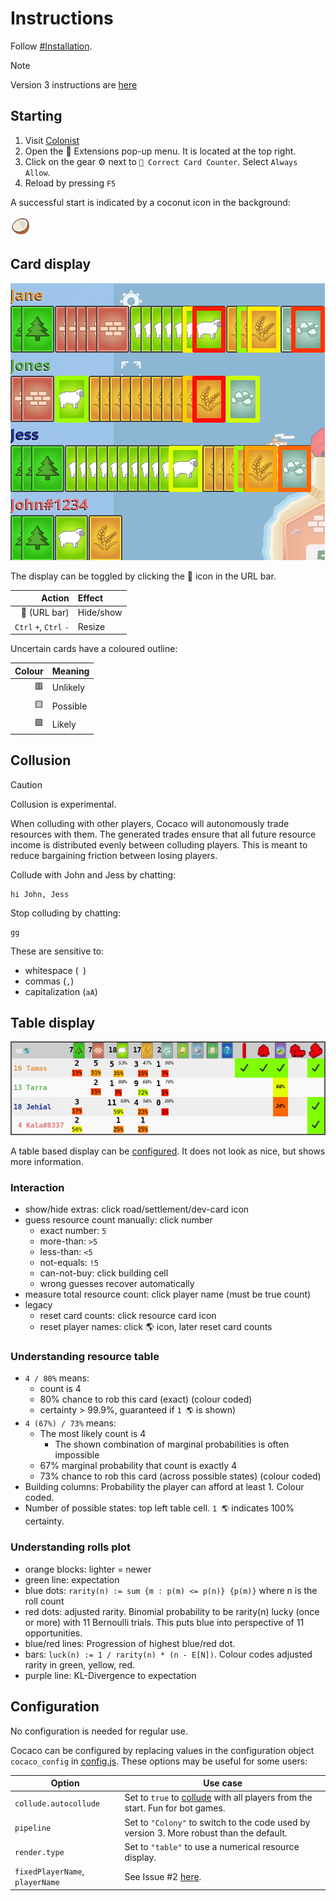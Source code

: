 # Instructions

Follow [#Installation](../README.md#installation).

> [!NOTE]
> Version 3 instructions are [here](https://github.com/Lolligerhans/cocaco/blob/v3.4.6/doc/usage.md)

## Starting

1. Visit [Colonist][Colonist]
1. Open the 🧩 Extensions pop-up menu. It is located at the top right.
1. Click on the gear  ⚙️  next to `🥥 Correct Card Counter`. Select `Always Allow`.
1. Reload by pressing `F5`

A successful start is indicated by a coconut icon in the background:

![Icon](/assets/coconut_32.png?raw=true)

## Card display

![Screenshot](/assets/screenshots/cards.png)

The display can be toggled by clicking the 🥥 icon in the URL bar.

| Action | Effect |
|-:|:-|
| 🥥 (URL bar) | Hide/show |
| `Ctrl` `+`, `Ctrl` `-` | Resize |

Uncertain cards have a coloured outline:

| Colour | Meaning  |
|-------:|:---------|
|     🟥 | Unlikely |
|     🟨 | Possible |
|     🟩 | Likely   |

## Collusion

> [!CAUTION]
> Collusion is experimental.

When colluding with other players, Cocaco will autonomously trade resources with
them. The generated trades ensure that all future resource income is distributed
evenly between colluding players. This is meant to reduce bargaining friction
between losing players.

Collude with John and Jess by chatting:

```text
hi John, Jess
```

Stop colluding by chatting:

```text
gg
```

These are sensitive to:

<!--markdownlint-disable MD038-->
- whitespace (` `)
- commas (`,`)
- capitalization (`aA`)

## Table display

![Screenshot](/assets/screenshots/table.png)

A table based display can be [configured](#configuration). It does not look as
nice, but shows more information.

### Interaction

- show/hide extras: click road/settlement/dev-card icon
- guess resource count manually: click number
  - exact number: `5`
  - more-than: `>5`
  - less-than: `<5`
  - not-equals: `!5`
  - can-not-buy: click building cell
  - wrong guesses recover automatically
- measure total resource count: click player name (must be true count)
- legacy
  - reset card counts: click resource card icon
  - reset player names: click 🌎 icon, later reset card counts

### Understanding resource table

- `4 / 80%` means:
  - count is 4
  - 80% chance to rob this card (exact) (colour coded)
  - certainty > 99.9%, guaranteed if `1 🌎` is shown)
- `4 (67%) / 73%` means:
  - The most likely count is 4
    - The shown combination of marginal probabilities is often impossible
  - 67% marginal probability that count is exactly 4
  - 73% chance to rob this card (across possible states) (colour coded)
- Building columns: Probability the player can afford at least 1. Colour coded.
- Number of possible states: top left table cell. `1 🌎` indicates 100% certainty.

### Understanding rolls plot

- orange blocks: lighter = newer
- green line: expectation
- blue dots: `rarity(n) := sum {m : p(m) <= p(n)} {p(m)}` where n is the roll count
- red dots: adjusted rarity. Binomial probability to be rarity(n) lucky (once or
more) with 11 Bernoulli trials. This puts blue into perspective of 11
opportunities.
- blue/red lines: Progression of highest blue/red dot.
- bars: `luck(n) := 1 / rarity(n) * (n - E[N])`. Colour codes adjusted rarity in
green, yellow, red.
- purple line: KL-Divergence to expectation

## Configuration

No configuration is needed for regular use.

Cocaco can be configured by replacing values in the configuration object
`cocaco_config` in [config.js](../javascript/config.js). These options may be
useful for some users:

<!--markdownlint-disable MD013-->
| Option | Use case |
|-|-|
| `collude.autocollude` | Set to `true` to [collude](instructions.md#collusion) with all players from the start. Fun for bot games. |
| `pipeline` | Set to `"Colony"` to switch to the code used by version 3. More robust than the default. |
| `render.type` | Set to `"table"` to use a numerical resource display. |
| `fixedPlayerName`, `playerName` | See Issue #2 [here](https://github.com/Lolligerhans/cocaco/issues/2). |

<!--
 !  ╭─────────────────────────────────────────────────────────────────────────╮
 !  │ Link collection                                                         │
 !  ╰─────────────────────────────────────────────────────────────────────────╯
-->

[Colonist]: https://colonist.io/ "Colonist website"
